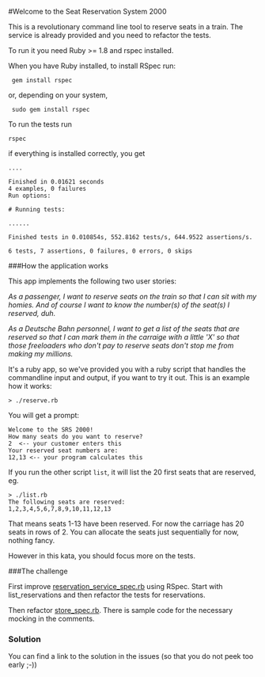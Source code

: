 #Welcome to the Seat Reservation System 2000

This is a revolutionary command line tool to reserve seats in a train. The service is already provided and you need to refactor the tests.

To run it you need Ruby >= 1.8 and rspec installed.

When you have Ruby installed, to install RSpec run:

	 gem install rspec

or, depending on your system,

	 sudo gem install rspec

To run the tests run

	rspec

if everything is installed correctly, you get

	....

	Finished in 0.01621 seconds
	4 examples, 0 failures
	Run options: 

	# Running tests:

	......

	Finished tests in 0.010854s, 552.8162 tests/s, 644.9522 assertions/s.

	6 tests, 7 assertions, 0 failures, 0 errors, 0 skips

###How the application works

This app implements the following two user stories:

_As a passenger, I want to reserve seats on the train so that I can sit with my homies. And of course I want to know the number(s) of the seat(s) I reserved, duh._

_As a Deutsche Bahn personnel, I want to get a list of the seats that are reserved so that I can mark them in the carraige with a little 'X' so that those freeloaders who don't pay to reserve seats don't stop me from making my millions._

It's a ruby app, so we've provided you with a ruby script that handles the commandline input and output, if you want to try it out. This is an example how it works:

	> ./reserve.rb
	
You will get a prompt:

	Welcome to the SRS 2000!
	How many seats do you want to reserve?
	2  <-- your customer enters this
	Your reserved seat numbers are:
	12,13 <-- your program calculates this
	
If you run the other script `list`, it will list the 20 first seats that are reserved, eg.
	
	> ./list.rb
	The following seats are reserved:
	1,2,3,4,5,6,7,8,9,10,11,12,13
	
That means seats 1-13 have been reserved. For now the carriage has 20 seats in rows of 2. You can allocate the seats just sequentially for now, nothing fancy.

However in this kata, you should focus more on the tests.

###The challenge

First improve [reservation_service_spec.rb](spec/reservation_service_spec.rb) using RSpec. Start with list_reservations and then refactor the tests for reservations.

Then refactor [store_spec.rb](spec/store_spec.rb). There is sample code for the necessary mocking in the comments.


### Solution

You can find a link to the solution in the issues (so that you do not peek too early ;-))




	



